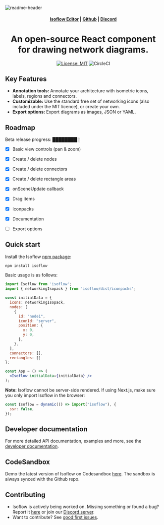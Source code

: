 ![readme-header](https://user-images.githubusercontent.com/1769678/223572353-788d5d38-cd28-40fa-96cd-9d29226f7e4b.png)

<h4 align="center">
  <a href="https://codesandbox.io/p/sandbox/github/markmanx/isoflow">Isoflow Editor</a> |
  <a href="https://github.com/markmanx/isoflow">Github</a> |
  <a href="https://discord.gg/efXxbsha">Discord</a>
</h4>

<div align="center">
  <h1>An open-source React component for drawing network diagrams.</h2>
</div>

<div align="center">

[![License: MIT](https://img.shields.io/badge/License-MIT-yellow.svg)](https://opensource.org/licenses/MIT)
![CircleCI](https://circleci.com/gh/markmanx/isoflow.svg?style=shield)

</div>

## Key Features

- **Annotation tools:** Annotate your architecture with isometric icons, labels, regions and connectors.
- **Customizable:** Use the standard free set of networking icons (also included under the MIT licence), or create your own.
- **Export options:** Export diagrams as images, JSON or YAML.

## Roadmap

Beta release progress: ████████░

- [x] Basic view controls (pan & zoom)
- [x] Create / delete nodes
- [x] Create / delete connectors
- [x] Create / delete rectangle areas
- [x] onSceneUpdate callback
- [x] Drag items
- [x] Iconpacks
- [x] Documentation
- [ ] Export options


## Quick start

Install the Isoflow [npm package](https://www.npmjs.com/package/isoflow):
```bash
npm install isoflow
```

Basic usage is as follows:

```jsx
import Isoflow from 'isoflow';
import { networkingIsopack } from 'isoflow/dist/iconpacks';

const initialData = {
  icons: networkingIsopack,
  nodes: [
    {
      id: "node1",
      iconId: "server",
      position: {
        x: 0,
        y: 0,
      },
    },
  ],
  connectors: [],
  rectangles: []
};

const App = () => (
  <Isoflow initialData={initialData} />
);
```

**Note:** Isoflow cannot be server-side rendered.  If using Next.js, make sure you only import Isoflow in the browser:

```jsx
const Isoflow = dynamic(() => import("isoflow"), {
  ssr: false,
});
```

## Developer documentation
For more detailed API documentation, examples and more, see the [developer documentation](https://v2.isoflow.io/docs).

## CodeSandbox

Demo the latest version of Isoflow on Codesandbox [here](https://codesandbox.io/p/sandbox/github/markmanx/isoflow/tree).
The sandbox is always synced with the Github repo.

## Contributing
- Isoflow is actively being worked on.  Missing something or found a bug? Report it [here](https://github.com/markmanx/isoflow/issues) or join our [Discord server](https://discord.gg/efXxbsha).
- Want to contribute? See [good first issues](https://github.com/markmanx/isoflow/contribute).